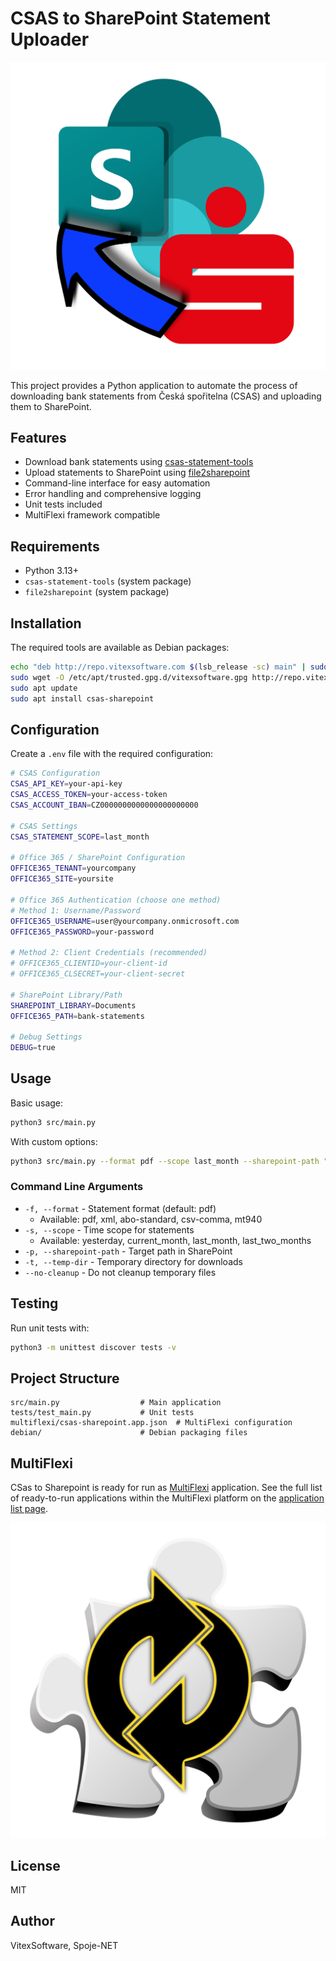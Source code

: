 # CSAS to SharePoint Statement Uploader

![Logo](csas-sharepoint.svg?raw=true)

This project provides a Python application to automate the process of downloading bank statements from Česká spořitelna (CSAS) and uploading them to SharePoint.

## Features

- Download bank statements using [csas-statement-tools](https://github.com/VitexSoftware/csas-statement-tools)
- Upload statements to SharePoint using [file2sharepoint](https://github.com/VitexSoftware/file2sharepoint)
- Command-line interface for easy automation
- Error handling and comprehensive logging
- Unit tests included
- MultiFlexi framework compatible

## Requirements

- Python 3.13+
- `csas-statement-tools` (system package)
- `file2sharepoint` (system package)

## Installation

The required tools are available as Debian packages:

```bash
echo "deb http://repo.vitexsoftware.com $(lsb_release -sc) main" | sudo tee /etc/apt/sources.list.d/vitexsoftware.list
sudo wget -O /etc/apt/trusted.gpg.d/vitexsoftware.gpg http://repo.vitexsoftware.com/keyring.gpg
sudo apt update
sudo apt install csas-sharepoint
```

## Configuration

Create a `.env` file with the required configuration:

```bash
# CSAS Configuration
CSAS_API_KEY=your-api-key
CSAS_ACCESS_TOKEN=your-access-token
CSAS_ACCOUNT_IBAN=CZ0000000000000000000000

# CSAS Settings
CSAS_STATEMENT_SCOPE=last_month

# Office 365 / SharePoint Configuration
OFFICE365_TENANT=yourcompany
OFFICE365_SITE=yoursite

# Office 365 Authentication (choose one method)
# Method 1: Username/Password
OFFICE365_USERNAME=user@yourcompany.onmicrosoft.com
OFFICE365_PASSWORD=your-password

# Method 2: Client Credentials (recommended)
# OFFICE365_CLIENTID=your-client-id
# OFFICE365_CLSECRET=your-client-secret

# SharePoint Library/Path
SHAREPOINT_LIBRARY=Documents
OFFICE365_PATH=bank-statements

# Debug Settings
DEBUG=true
```

## Usage

Basic usage:

```bash
python3 src/main.py
```

With custom options:

```bash
python3 src/main.py --format pdf --scope last_month --sharepoint-path "statements/2024"
```

### Command Line Arguments

- `-f, --format` - Statement format (default: pdf)
  - Available: pdf, xml, abo-standard, csv-comma, mt940
- `-s, --scope` - Time scope for statements
  - Available: yesterday, current_month, last_month, last_two_months
- `-p, --sharepoint-path` - Target path in SharePoint
- `-t, --temp-dir` - Temporary directory for downloads
- `--no-cleanup` - Do not cleanup temporary files

## Testing

Run unit tests with:

```bash
python3 -m unittest discover tests -v
```

## Project Structure

```
src/main.py                  # Main application
tests/test_main.py           # Unit tests
multiflexi/csas-sharepoint.app.json  # MultiFlexi configuration
debian/                      # Debian packaging files
```

## MultiFlexi

CSas to Sharepoint is ready for run as [MultiFlexi](https://multiflexi.eu) application.
See the full list of ready-to-run applications within the MultiFlexi platform on the [application list page](https://www.multiflexi.eu/apps.php).

[![MultiFlexi App](https://github.com/VitexSoftware/MultiFlexi/blob/main/doc/multiflexi-app.svg)](https://www.multiflexi.eu/apps.php)


## License

MIT

## Author

VitexSoftware, Spoje-NET
